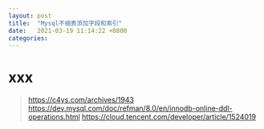 ```yaml
---
layout: post
title:  "Mysql不缩表添加字段和索引"
date:   2021-03-19 11:14:22 +0800
categories:
---
```


# xxx

> https://c4ys.com/archives/1943
> https://dev.mysql.com/doc/refman/8.0/en/innodb-online-ddl-operations.html
> https://cloud.tencent.com/developer/article/1524019